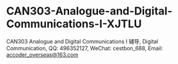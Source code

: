 # CAN303-Analogue-and-Digital-Communications-I-XJTLU
CAN303 Analogue and Digital Communications I 辅导, Digital Communication, QQ: 496352127, WeChat: cestbon_688, Email: accoder_overseas@163.com
